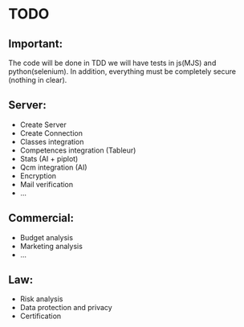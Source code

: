 # TODO

## Important:
The code will be done in TDD we will have tests in js(MJS) and python(selenium).
In addition, everything must be completely secure (nothing in clear).

## Server:

- Create Server
- Create Connection
- Classes integration
- Competences integration (Tableur)
- Stats (AI + piplot)
- Qcm integration (AI)
- Encryption
- Mail verification
- ...

## Commercial:

- Budget analysis
- Marketing analysis
- ...

## Law:

- Risk analysis
- Data protection and privacy
- Certification
